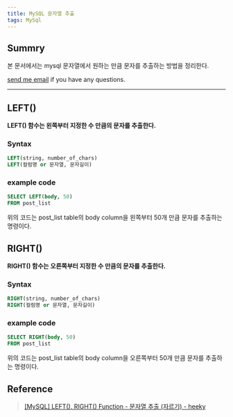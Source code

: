 ```yaml
---
title: MySQL 문자열 추출
tags: MySql
---
```


## Summry

본 문서에서는 mysql 문자열에서 원하는 만큼 문자를 추출하는 방법을 정리한다.  

[send me email](mailto:jewel7492@gmail.com) if you have any questions.

<!--more-->

---

## LEFT()

**LEFT() 함수는 왼쪽부터 지정한 수 만큼의 문자를 추출한다.**  

### Syntax

```sql
LEFT(string, number_of_chars)
LEFT(컬럼명 or 문자열, 문자길이)
```

### example code

```sql
SELECT LEFT(body, 50)
FROM post_list
```
위의 코드는 post_list table의 body column을 왼쪽부터 50개 만큼 문자를 추출하는 명령이다.

## RIGHT()

**RIGHT() 함수는 오른쪽부터 지정한 수 만큼의 문자를 추출한다.**  

### Syntax

```sql
RIGHT(string, number_of_chars)
RIGHT(컬럼명 or 문자열, 문자길이)
```

### example code

```sql
SELECT RIGHT(body, 50)
FROM post_list
```

위의 코드는 post_list table의 body column을 오른쪽부터 50개 만큼 문자를 추출하는 명령이다.

## Reference
> [[MySQL] LEFT(), RIGHT() Function - 문자열 추출 (자르기) - heeky](https://velog.io/@heeky/MySQL-LEFT-RIGHT-Function)  